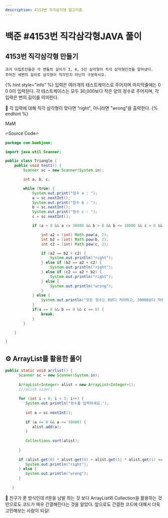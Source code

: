 ```yaml
---
description: 4153번 직각삼각형 알고리즘
---
```


# 백준 \#4153번 직각삼각형JAVA 풀이

## 4153번 직각삼각형 만들기 

```
과거 이집트인들은 각 변들의 길이가 3, 4, 5인 삼각형이 직각 삼각형인것을 알아냈다. 
주어진 세변의 길이로 삼각형이 직각인지 아닌지 구분하시오.
```

{% hint style="info" %}
입력은 여러개의 테스트케이스로 주어지며 마지막줄에는 0 0 0이 입력된다. 각 테스트케이스는 모두 30,000보다 작은 양의 정수로 주어지며, 각 입력은 변의 길이를 의미한다.   
  
 📌 각 입력에 대해 직각 삼각형이 맞다면 "right", 아니라면 "wrong"을 출력한다.
{% endhint %}

MaM

🔥Source Code🔥 

```java
package com.baekjoon;

import java.util.Scanner;

public class Triangle {
	public void test1() {
		Scanner sc = new Scanner(System.in);

		int a, b, c;

		while (true) {
			System.out.print("정수 a : ");
			a = sc.nextInt();
			System.out.print("정수 b : ");
			b = sc.nextInt();
			System.out.print("정수 c : ");
			c = sc.nextInt();

			if (a > 0 && a <= 30000 && b > 0 && b <= 30000 && c > 0 && c <= 30000) {

				int a2 = (int) Math.pow(a, 2);
				int b2 = (int) Math.pow(b, 2);
				int c2 = (int) Math.pow(c, 2);

				if (a2 == b2 + c2) {
					System.out.println("right");
				} else if (b2 == a2 + c2) {
					System.out.println("right");
				} else if (c2 == a2 + b2) {
					System.out.println("right");
				} else {
					System.out.println("wrong");
				}
			} else {
				System.out.println("모든 정수는 0보다 커야하고, 30000보다 작아야 합니다.");
			}
			if(a == 0 && b == 0 && c == 0) {
				break;
			}
		}

	}

}

```

## ⚙ ArrayList를 활용한 풀이 

```java
public static void arrlist() {
      Scanner sc = new Scanner(System.in);
      
      ArrayList<Integer> alist = new ArrayList<Integer>();
      ///alist.size()
      
      for (int i = 0; i < 3; i++) {
         System.out.println("정수를 입력하세요.");
         
         int a = sc.nextInt();
         
         if (a >= 0 && a <= 30000) {
            alist.add(a);
         }
         
         Collections.sort(alist);
         
      }
      
      if (alist.get(0) * alist.get(0) + alist.get(1) * alist.get(1) == alist.get(2) * alist.get(2)) {
         System.out.println("right");
      } else {
         System.out.println("wrong");
      }
      
   }
```

🌟 친구가 푼 방식인데 if문을 남발 하는 것 보다 ArrayList와 Collection을 활용하는 것만으로도 코드가 매우 간결해진다는 것을 알았다. 앞으로도 간결한 코드에 대해서 더욱 고민해보는 사람이 되길!

